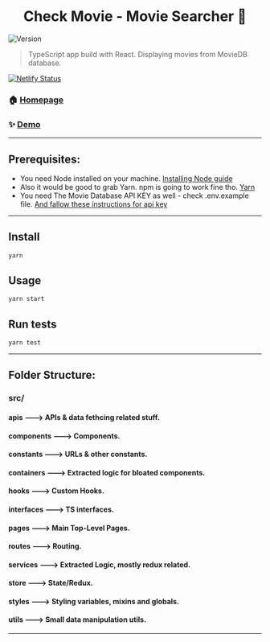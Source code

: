<h1 align="center">Check Movie - Movie Searcher 👋</h1>
<p>
  <img alt="Version" src="https://img.shields.io/badge/version-0.1.0-blue.svg?cacheSeconds=2592000" />
</p>

> TypeScript app build with React. Displaying movies from MovieDB database.

[![Netlify Status](https://api.netlify.com/api/v1/badges/aacfdb18-74de-4455-a432-021024300a3b/deploy-status)](https://app.netlify.com/sites/check-movie/deploys)

### 🏠 [Homepage](https://check-movie.netlify.app/)

### ✨ [Demo](https://check-movie.netlify.app/)

<hr/>

## Prerequisites:

- You need Node installed on your machine.
  [Installing Node guide](https://nodejs.org/en/download/package-manager/)
- Also it would be good to grab Yarn. npm is going to work fine tho. [Yarn](https://yarnpkg.com/)
- You need The Movie Database API KEY as well - check .env.example file. [And fallow these instructions for api key](https://developers.themoviedb.org/3/getting-started/introduction)

<hr/>

## Install

```sh
yarn
```

## Usage

```sh
yarn start
```

## Run tests

```sh
yarn test
```

<hr/>

## Folder Structure:

### src/

#### apis ---> APIs & data fethcing related stuff.

#### components ---> Components.

#### constants ---> URLs & other constants.

#### containers ---> Extracted logic for bloated components.

#### hooks ---> Custom Hooks.

#### interfaces ---> TS interfaces.

#### pages ---> Main Top-Level Pages.

#### routes ---> Routing.

#### services ---> Extracted Logic, mostly redux related.

#### store ---> State/Redux.

#### styles ---> Styling variables, mixins and globals.

#### utils ---> Small data manipulation utils.

<hr/>
